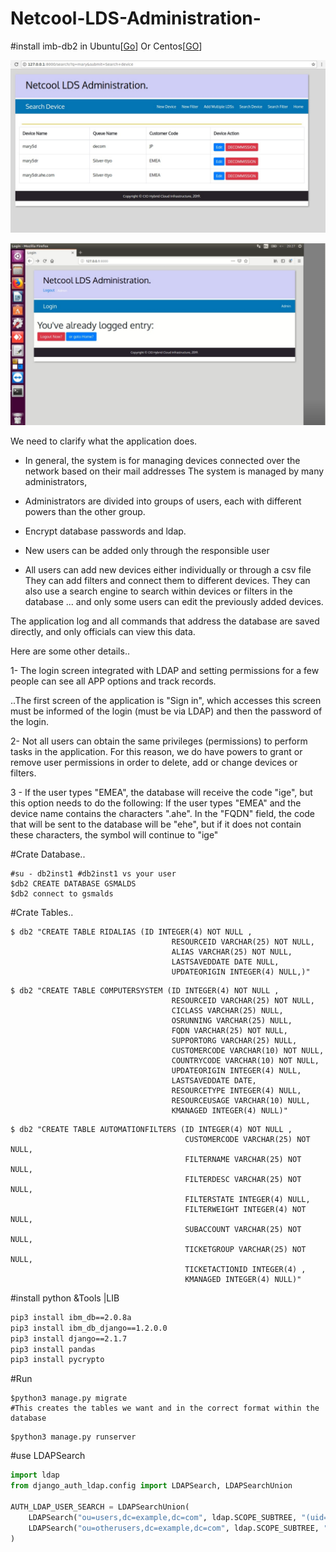 # Netcool-LDS-Administration-

#install imb-db2 in Ubuntu[[Go](http://www.techienote.com/how-to-download-and-install-ibm-db2-database-on-ubuntu/)] Or Centos[[GO](https://blog.toadworld.com/2017/08/11/how-to-install-ibm-db2-developer-edition-on-centos-7-using-docker)]

![search](./result/get_lds.png)

![login](./result/login3.png)

We need to clarify what the application does.
- In general, the system is for managing devices connected over the network based on their mail addresses
The system is managed by many administrators,
- Administrators are divided into groups of users, each with different powers than the other group.
- Encrypt database passwords and ldap.

- New users can be added only through the responsible user

- All users can add new devices either individually or through a csv file
They can add filters and connect them to different devices.
They can also use a search engine to search within devices or filters in the database
... and only some users can edit the previously added devices.

The application log and all commands that address the database are saved directly, and only officials can view this data.

Here are some other details..

1- The login screen integrated with LDAP and setting permissions for a few people can see all APP options and track records.

..The first screen of the application is "Sign in", which accesses this screen must be informed of the login (must be via LDAP) and then the password of the login.

2- Not all users can obtain the same privileges (permissions) to perform tasks in the application. For this reason, we do have powers to grant or remove user permissions in order to delete, add or change devices or filters.

3 - If the user types "EMEA", the database will receive the code "ige", but this option needs to do the following: If the user types "EMEA" and the device name contains the characters ".ahe". In the "FQDN" field, the code that will be sent to the database will be "ehe", but if it does not contain these characters, the symbol will continue to "ige"

#Crate Database..
```shell
#su - db2inst1 #db2inst1 vs your user
$db2 CREATE DATABASE GSMALDS
$db2 connect to gsmalds
```
#Crate Tables..

```shell
$ db2 "CREATE TABLE RIDALIAS (ID INTEGER(4) NOT NULL ,
                                    RESOURCEID VARCHAR(25) NOT NULL,
                                    ALIAS VARCHAR(25) NOT NULL,
                                    LASTSAVEDDATE DATE NULL,
                                    UPDATEORIGIN INTEGER(4) NULL,)"

```
```shell
$ db2 "CREATE TABLE COMPUTERSYSTEM (ID INTEGER(4) NOT NULL ,
                                    RESOURCEID VARCHAR(25) NOT NULL,
                                    CICLASS VARCHAR(25) NULL,
                                    OSRUNNING VARCHAR(25) NULL,
                                    FQDN VARCHAR(25) NOT NULL,
                                    SUPPORTORG VARCHAR(25) NULL,
                                    CUSTOMERCODE VARCHAR(10) NOT NULL,
                                    COUNTRYCODE VARCHAR(10) NOT NULL,
                                    UPDATEORIGIN INTEGER(4) NULL,
                                    LASTSAVEDDATE DATE,
                                    RESOURCETYPE INTEGER(4) NULL,
                                    RESOURCEUSAGE VARCHAR(10) NULL,
                                    KMANAGED INTEGER(4) NULL)"
```
```shell
$ db2 "CREATE TABLE AUTOMATIONFILTERS (ID INTEGER(4) NOT NULL ,
                                       CUSTOMERCODE VARCHAR(25) NOT NULL,
                                       FILTERNAME VARCHAR(25) NOT NULL,
                                       FILTERDESC VARCHAR(25) NOT NULL,
                                       FILTERSTATE INTEGER(4) NULL,
                                       FILTERWEIGHT INTEGER(4) NOT NULL,
                                       SUBACCOUNT VARCHAR(25) NOT NULL,
                                       TICKETGROUP VARCHAR(25) NOT NULL,
                                       TICKETACTIONID INTEGER(4) ,
                                       KMANAGED INTEGER(4) NULL)"

```

#install python &Tools |LIB

```bash
pip3 install ibm_db==2.0.8a
pip3 install ibm_db_django==1.2.0.0
pip3 install django==2.1.7
pip3 install pandas
pip3 install pycrypto
```

#Run
```shell
$python3 manage.py migrate
#This creates the tables we want and in the correct format within the database
```
```shell
$python3 manage.py runserver
```



#use LDAPSearch 
```python
import ldap
from django_auth_ldap.config import LDAPSearch, LDAPSearchUnion

AUTH_LDAP_USER_SEARCH = LDAPSearchUnion(
    LDAPSearch("ou=users,dc=example,dc=com", ldap.SCOPE_SUBTREE, "(uid=%(user)s)"),
    LDAPSearch("ou=otherusers,dc=example,dc=com", ldap.SCOPE_SUBTREE, "(uid=%(user)s)"),
)
```

